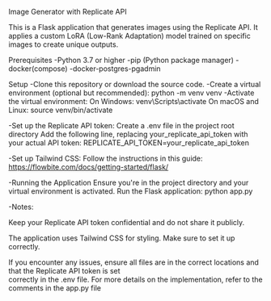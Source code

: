 Image Generator with Replicate API

This is a Flask application that generates images using the Replicate API. It applies a custom LoRA (Low-Rank Adaptation) model trained on specific images to create unique outputs.

Prerequisites
-Python 3.7 or higher
-pip (Python package manager)
-docker(compose)
-docker-postgres-pgadmin

Setup
-Clone this repository or download the source code.
-Create a virtual environment (optional but recommended):
  python -m venv venv
-Activate the virtual environment:
  On Windows: venv\Scripts\activate
  On macOS and Linux: source venv/bin/activate
  
-Set up the Replicate API token:
  Create a .env file in the project root directory
  Add the following line, replacing your_replicate_api_token with your actual API token:
    REPLICATE_API_TOKEN=your_replicate_api_token
    
-Set up Tailwind CSS:
  Follow the instructions in this guide: https://flowbite.com/docs/getting-started/flask/
  
-Running the Application
  Ensure you're in the project directory and your virtual environment is activated.
  Run the Flask application:
    python app.py
    
-Notes:

  Keep your Replicate API token confidential and do not share it publicly.
  
  The application uses Tailwind CSS for styling. Make sure to set it up correctly.
  
  If you encounter any issues, ensure all files are in the correct locations and that the Replicate API token is set   
  correctly in the .env file.
  For more details on the implementation, refer to the comments in the app.py file
